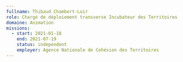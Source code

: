 ```yaml
---
fullname: Thibaud Chambert-Loir
role: Chargé de déploiement transverse Incubateur des Territoires
domaine: Animation
missions:
  - start: 2021-01-18
    end: 2021-07-19
    status: independent
    employer: Agence Nationale de Cohésion des Territoires 
---
```

